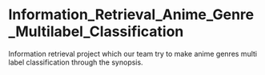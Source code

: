 # Information_Retrieval_Anime_Genre_Multilabel_Classification
Information retrieval project which our team try to make anime genres multi label classification through the synopsis.

